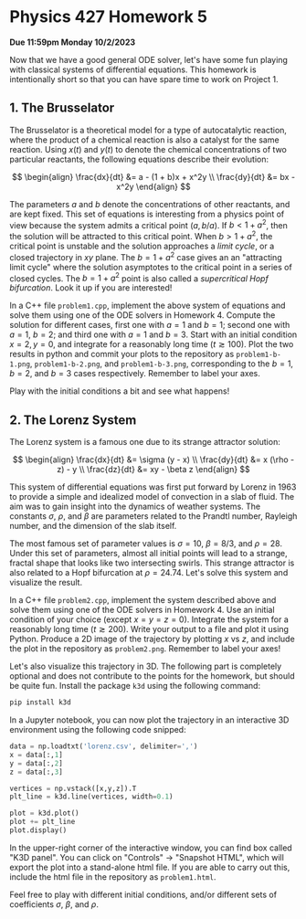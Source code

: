 # Physics 427 Homework 5

__Due 11:59pm Monday 10/2/2023__

Now that we have a good general ODE solver, let's have some fun playing with
classical systems of differential equations. This homework is intentionally
short so that you can have spare time to work on Project 1.

## 1. The Brusselator

The Brusselator is a theoretical model for a type of autocatalytic reaction, where the product of a chemical reaction is also a catalyst for the same reaction. Using $x(t)$ and $y(t)$ to denote the chemical concentrations of two particular reactants, the following equations describe their evolution:

$$
\begin{align}
\frac{dx}{dt} &= a - (1 + b)x + x^2y \\
\frac{dy}{dt} &= bx - x^2y
\end{align}
$$

The parameters $a$ and $b$ denote the concentrations of other reactants, and are kept fixed. This set of equations is interesting from a physics point of view because the system admits a critical point $(a, b/a)$. If $b < 1 + a^2$, then the solution will be attracted to this critical point. When $b > 1 + a^2$, the critical point is unstable and the solution approaches a _limit cycle_, or a closed trajectory in $xy$ plane. The $b = 1 + a^2$ case gives an an "attracting limit cycle" where the solution asymptotes to the critical point in a series of closed cycles. The $b = 1 + a^2$ point is also called a _supercritical Hopf bifurcation_. Look it up if you are interested!

In a C++ file `problem1.cpp`, implement the above system of equations and solve them using one of the ODE solvers in Homework 4. Compute the solution for different cases, first one with $a = 1$ and $b = 1$; second one with $a = 1$, $b = 2$; and third one with $a = 1$ and $b = 3$. Start with an initial condition $x = 2, y = 0$, and integrate for a reasonably long time ($t \gtrsim 100$). Plot the two results in python and commit your plots to the repository as `problem1-b-1.png`, `problem1-b-2.png`, and `problem1-b-3.png`, corresponding to the $b = 1$, $b = 2$, and $b = 3$ cases respectively. Remember to label your axes.

Play with the initial conditions a bit and see what happens!

## 2. The Lorenz System

The Lorenz system is a famous one due to its strange attractor solution:

$$
\begin{align}
\frac{dx}{dt} &= \sigma (y - x) \\
\frac{dy}{dt} &= x (\rho - z) - y \\
\frac{dz}{dt} &= xy - \beta z
\end{align}
$$

This system of differential equations was first put forward by Lorenz in 1963 to provide a simple and idealized model of convection in a slab of fluid. The aim was to gain insight into the dynamics of weather systems. The constants $\sigma$, $\rho$, and $\beta$ are parameters related to the Prandtl number, Rayleigh number, and the dimension of the slab itself.

The most famous set of parameter values is $\sigma = 10$, $\beta = 8/3$, and $\rho = 28$. Under this set of parameters, almost all initial points will lead to a strange, fractal shape that looks like two intersecting swirls. This strange attractor is also related to a Hopf bifurcation at $\rho = 24.74$. Let's solve this system and visualize the result.

In a C++ file `problem2.cpp`, implement the system described above and solve them using one of the ODE solvers in Homework 4. Use an initial condition of your choice (except $x = y = z = 0$). Integrate the system for a reasonably long time ($t \gtrsim 200$). Write your output to a file and plot it using Python. Produce a 2D image of the trajectory by plotting $x$ vs $z$, and include the plot in the repository as `problem2.png`. Remember to label your axes!

Let's also visualize this trajectory in 3D. The following part is completely optional and does not contribute to the points for the homework, but should be quite fun. Install the package `k3d` using the following command:

``` sh
pip install k3d
```

In a Jupyter notebook, you can now plot the trajectory in an interactive 3D environment using the following code snipped:

``` python
data = np.loadtxt('lorenz.csv', delimiter=',')
x = data[:,1]
y = data[:,2]
z = data[:,3]

vertices = np.vstack([x,y,z]).T
plt_line = k3d.line(vertices, width=0.1)

plot = k3d.plot()
plot += plt_line
plot.display()
```

In the upper-right corner of the interactive window, you can find box called "K3D panel". You can click on "Controls" -> "Snapshot HTML", which will export the plot into a stand-alone html file. If you are able to carry out this, include the html file in the repository as `problem1.html`.

Feel free to play with different initial conditions, and/or different sets of coefficients $\sigma$, $\beta$, and $\rho$.

